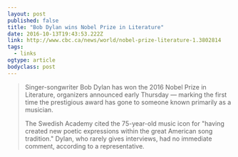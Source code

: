 ```yaml
---
layout: post 
published: false 
title: "Bob Dylan wins Nobel Prize in Literature" 
date: 2016-10-13T19:43:53.222Z 
link: http://www.cbc.ca/news/world/nobel-prize-literature-1.3802814 
tags:
  - links
ogtype: article 
bodyclass: post 
---
```


> Singer-songwriter Bob Dylan has won the 2016 Nobel Prize in Literature, organizers announced early Thursday — marking the first time the prestigious award has gone to someone known primarily as a musician. 
> 
> The Swedish Academy cited the 75-year-old music icon for "having created new poetic expressions within the great American song tradition."
Dylan, who rarely gives interviews, had no immediate comment, according to a representative.